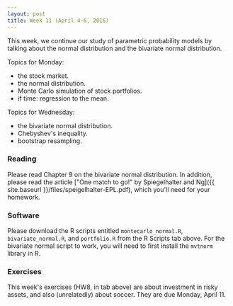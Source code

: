```yaml
---
layout: post
title: Week 11 (April 4-6, 2016)
---
```


This week, we continue our study of parametric probability models by talking about the normal distribution and the bivariate normal distribution.

Topics for Monday:   
- the stock market.  
- the normal distribution.  
- Monte Carlo simulation of stock portfolios.  
- if time: regression to the mean.  

Topics for Wednesday:  
- the bivariate normal distribution.  
- Chebyshev's inequality.  
- bootstrap resampling.


### Reading

Please read Chapter 9 on the bivariate normal distribution.  In addition, please read the article ["One match to go!" by Spiegelhalter and Ng]({{ site.baseurl }}/files/speigelhalter-EPL.pdf), which you'll need for your homework.  

### Software 

Please download the R scripts entitled `montecarlo_normal.R`,  `bivariate_normal.R`, and `portfolio.R` from the R Scripts tab above.  For the bivariate normal script to work, you will need to first install the `mvtnorm` library in R.  

### Exercises

This week's exercises (HW8, in tab above) are about investment in risky assets, and also (unrelatedly) about soccer.  They are due Monday, April 11.    


